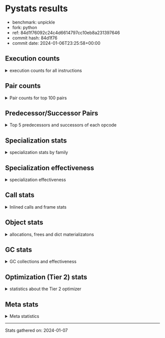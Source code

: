 
# Pystats results

- benchmark: unpickle
- fork: python
- ref: 84d1f76092c24c4d6614797cc10eb8a231397646
- commit hash: 84d1f76
- commit date: 2024-01-06T23:25:58+00:00

## Execution counts

<details>
<summary> execution counts for all instructions </summary>

|Name | Count | Self | Cumulative | Miss ratio | 
|---|---:|---:|---:|---:|
| ENTER_EXECUTOR | 40,540 | 30.4% | 30.4% |  |
| LOAD_FAST | 26,240 | 19.7% | 50.1% |  |
| FOR_ITER_TUPLE | 21,080 | 15.8% | 65.9% |  |
| PUSH_NULL | 13,040 | 9.8% | 75.7% |  |
| POP_TOP | 12,480 | 9.4% | 85.1% |  |
| CALL_BUILTIN_FAST_WITH_KEYWORDS | 12,180 | 9.1% | 94.2% |  |
| STORE_FAST | 1,580 | 1.2% | 95.4% |  |
| CALL | 1,260 | 0.9% | 96.4% |  |
| JUMP_BACKWARD | 680 | 0.5% | 96.9% |  |
| GET_ITER | 480 | 0.4% | 97.2% |  |
| FOR_ITER_RANGE | 460 | 0.3% | 97.6% |  |
| LOAD_ATTR_MODULE | 420 | 0.3% | 97.9% |  |
| LOAD_ATTR | 400 | 0.3% | 98.2% |  |
| LOAD_GLOBAL_MODULE | 360 | 0.3% | 98.5% |  |
| LOAD_GLOBAL | 280 | 0.2% | 98.7% |  |
| LOAD_DEREF | 240 | 0.2% | 98.9% |  |
| LOAD_ATTR_WITH_HINT | 180 | 0.1% | 99.0% |  |
| RETURN_VALUE | 160 | 0.1% | 99.1% |  |
| CALL_FUNCTION_EX | 160 | 0.1% | 99.2% |  |
| RESUME_CHECK | 120 | 0.1% | 99.3% |  |
| NOP | 80 | 0.1% | 99.4% |  |
| BUILD_LIST | 80 | 0.1% | 99.4% |  |
| BUILD_TUPLE | 80 | 0.1% | 99.5% |  |
| CALL_INTRINSIC_1 | 80 | 0.1% | 99.6% |  |
| COPY_FREE_VARS | 80 | 0.1% | 99.6% |  |
| FOR_ITER | 80 | 0.1% | 99.7% |  |
| LIST_EXTEND | 80 | 0.1% | 99.7% |  |
| LOAD_FAST_LOAD_FAST | 80 | 0.1% | 99.8% |  |
| BINARY_OP_SUBTRACT_FLOAT | 60 | 0.0% | 99.8% |  |
| CALL_BUILTIN_CLASS | 60 | 0.0% | 99.9% |  |
| LOAD_GLOBAL_BUILTIN | 60 | 0.0% | 99.9% |  |
| BINARY_OP | 40 | 0.0% | 100.0% |  |
| RESUME | 40 | 0.0% | 100.0% |  |


</details>

## Pair counts

<details>
<summary> Pair counts for top 100 pairs </summary>

|Pair | Count | Self | Cumulative | 
|---|---:|---:|---:|
| ENTER_EXECUTOR FOR_ITER_TUPLE | 20,380 | 15.3% | 15.3% |
| FOR_ITER_TUPLE ENTER_EXECUTOR | 20,140 | 15.1% | 30.4% |
| ENTER_EXECUTOR ENTER_EXECUTOR | 20,080 | 15.1% | 45.5% |
| PUSH_NULL LOAD_FAST | 12,560 | 9.4% | 54.9% |
| LOAD_FAST PUSH_NULL | 12,400 | 9.3% | 64.2% |
| CALL_BUILTIN_FAST_WITH_KEYWORDS POP_TOP | 12,000 | 9.0% | 73.2% |
| POP_TOP LOAD_FAST | 11,780 | 8.8% | 82.1% |
| LOAD_FAST CALL_BUILTIN_FAST_WITH_KEYWORDS | 11,600 | 8.7% | 90.8% |
| STORE_FAST LOAD_FAST | 1,340 | 1.0% | 91.8% |
| LOAD_FAST CALL | 840 | 0.6% | 92.4% |
| FOR_ITER_TUPLE STORE_FAST | 600 | 0.5% | 92.9% |
| CALL POP_TOP | 480 | 0.4% | 93.2% |
| LOAD_FAST GET_ITER | 480 | 0.4% | 93.6% |
| CALL CALL_BUILTIN_FAST_WITH_KEYWORDS | 460 | 0.3% | 93.9% |
| GET_ITER FOR_ITER_TUPLE | 380 | 0.3% | 94.2% |
| FOR_ITER_RANGE STORE_FAST | 380 | 0.3% | 94.5% |
| LOAD_ATTR_MODULE PUSH_NULL | 360 | 0.3% | 94.8% |
| POP_TOP JUMP_BACKWARD | 340 | 0.3% | 95.0% |
| FOR_ITER_TUPLE JUMP_BACKWARD | 340 | 0.3% | 95.3% |
| JUMP_BACKWARD FOR_ITER_RANGE | 300 | 0.2% | 95.5% |
| JUMP_BACKWARD FOR_ITER_TUPLE | 300 | 0.2% | 95.7% |
| POP_TOP ENTER_EXECUTOR | 280 | 0.2% | 95.9% |
| LOAD_FAST LOAD_ATTR | 280 | 0.2% | 96.1% |
| PUSH_NULL CALL | 240 | 0.2% | 96.3% |
| CALL_BUILTIN_FAST_WITH_KEYWORDS STORE_FAST | 180 | 0.1% | 96.5% |
| LOAD_GLOBAL_MODULE LOAD_FAST | 180 | 0.1% | 96.6% |
| CALL STORE_FAST | 160 | 0.1% | 96.7% |
| LOAD_DEREF PUSH_NULL | 160 | 0.1% | 96.8% |
| LOAD_FAST LOAD_ATTR_MODULE | 160 | 0.1% | 97.0% |
| LOAD_ATTR LOAD_ATTR_MODULE | 140 | 0.1% | 97.1% |
| PUSH_NULL LOAD_GLOBAL | 120 | 0.1% | 97.1% |
| PUSH_NULL LOAD_GLOBAL_MODULE | 120 | 0.1% | 97.2% |
| LOAD_ATTR PUSH_NULL | 120 | 0.1% | 97.3% |
| LOAD_FAST LOAD_ATTR_WITH_HINT | 120 | 0.1% | 97.4% |
| LOAD_GLOBAL LOAD_GLOBAL_MODULE | 120 | 0.1% | 97.5% |
| LOAD_ATTR_WITH_HINT CALL_BUILTIN_FAST_WITH_KEYWORDS | 120 | 0.1% | 97.6% |
| LOAD_GLOBAL_MODULE LOAD_ATTR_MODULE | 120 | 0.1% | 97.7% |
| NOP LOAD_DEREF | 80 | 0.1% | 97.7% |
| POP_TOP NOP | 80 | 0.1% | 97.8% |
| RETURN_VALUE RETURN_VALUE | 80 | 0.1% | 97.9% |
| BUILD_LIST LOAD_DEREF | 80 | 0.1% | 97.9% |
| BUILD_TUPLE STORE_FAST | 80 | 0.1% | 98.0% |
| CALL LOAD_FAST | 80 | 0.1% | 98.0% |
| CALL_FUNCTION_EX COPY_FREE_VARS | 80 | 0.1% | 98.1% |
| CALL_INTRINSIC_1 CALL_FUNCTION_EX | 80 | 0.1% | 98.2% |
| ENTER_EXECUTOR FOR_ITER_RANGE | 80 | 0.1% | 98.2% |
| LIST_EXTEND CALL_INTRINSIC_1 | 80 | 0.1% | 98.3% |
| LOAD_DEREF LIST_EXTEND | 80 | 0.1% | 98.3% |
| LOAD_FAST BUILD_LIST | 80 | 0.1% | 98.4% |
| LOAD_FAST BUILD_TUPLE | 80 | 0.1% | 98.5% |
| LOAD_FAST CALL_FUNCTION_EX | 80 | 0.1% | 98.5% |
| LOAD_FAST_LOAD_FAST LOAD_FAST | 80 | 0.1% | 98.6% |
| LOAD_GLOBAL LOAD_FAST | 80 | 0.1% | 98.6% |
| STORE_FAST LOAD_FAST_LOAD_FAST | 80 | 0.1% | 98.7% |
| STORE_FAST LOAD_GLOBAL | 80 | 0.1% | 98.8% |
| GET_ITER FOR_ITER_RANGE | 60 | 0.0% | 98.8% |
| CALL CALL | 60 | 0.0% | 98.9% |
| CALL_FUNCTION_EX RESUME_CHECK | 60 | 0.0% | 98.9% |
| COPY_FREE_VARS RESUME_CHECK | 60 | 0.0% | 98.9% |
| LOAD_ATTR CALL | 60 | 0.0% | 99.0% |
| LOAD_ATTR LOAD_ATTR_WITH_HINT | 60 | 0.0% | 99.0% |
| LOAD_GLOBAL LOAD_ATTR | 60 | 0.0% | 99.1% |
| BINARY_OP_SUBTRACT_FLOAT RETURN_VALUE | 60 | 0.0% | 99.1% |
| CALL_BUILTIN_CLASS STORE_FAST | 60 | 0.0% | 99.2% |
| LOAD_ATTR_MODULE STORE_FAST | 60 | 0.0% | 99.2% |
| LOAD_ATTR_WITH_HINT CALL | 60 | 0.0% | 99.3% |
| LOAD_GLOBAL_BUILTIN LOAD_FAST | 60 | 0.0% | 99.3% |
| LOAD_GLOBAL_MODULE LOAD_ATTR | 60 | 0.0% | 99.4% |
| RESUME_CHECK LOAD_DEREF | 60 | 0.0% | 99.4% |
| RESUME_CHECK LOAD_FAST | 60 | 0.0% | 99.4% |
| GET_ITER FOR_ITER | 40 | 0.0% | 99.5% |
| RETURN_VALUE LOAD_GLOBAL | 40 | 0.0% | 99.5% |
| RETURN_VALUE LOAD_GLOBAL_MODULE | 40 | 0.0% | 99.5% |
| FOR_ITER STORE_FAST | 40 | 0.0% | 99.6% |
| JUMP_BACKWARD ENTER_EXECUTOR | 40 | 0.0% | 99.6% |
| JUMP_BACKWARD FOR_ITER | 40 | 0.0% | 99.6% |
| LOAD_FAST BINARY_OP | 40 | 0.0% | 99.7% |
| LOAD_FAST BINARY_OP_SUBTRACT_FLOAT | 40 | 0.0% | 99.7% |
| LOAD_FAST CALL_BUILTIN_CLASS | 40 | 0.0% | 99.7% |
| STORE_FAST LOAD_GLOBAL_BUILTIN | 40 | 0.0% | 99.7% |
| STORE_FAST LOAD_GLOBAL_MODULE | 40 | 0.0% | 99.8% |
| FOR_ITER_RANGE LOAD_GLOBAL | 40 | 0.0% | 99.8% |
| FOR_ITER_RANGE LOAD_GLOBAL_MODULE | 40 | 0.0% | 99.8% |
| BINARY_OP RETURN_VALUE | 20 | 0.0% | 99.8% |
| BINARY_OP BINARY_OP_SUBTRACT_FLOAT | 20 | 0.0% | 99.9% |
| CALL CALL_BUILTIN_CLASS | 20 | 0.0% | 99.9% |
| CALL_FUNCTION_EX RESUME | 20 | 0.0% | 99.9% |
| COPY_FREE_VARS RESUME | 20 | 0.0% | 99.9% |
| FOR_ITER FOR_ITER_RANGE | 20 | 0.0% | 99.9% |
| FOR_ITER FOR_ITER_TUPLE | 20 | 0.0% | 99.9% |
| LOAD_ATTR STORE_FAST | 20 | 0.0% | 100.0% |
| LOAD_GLOBAL LOAD_GLOBAL_BUILTIN | 20 | 0.0% | 100.0% |
| RESUME LOAD_DEREF | 20 | 0.0% | 100.0% |
| RESUME LOAD_FAST | 20 | 0.0% | 100.0% |


</details>

## Predecessor/Successor Pairs

<details>
<summary> Top 5 predecessors and successors of each opcode </summary>

### GET_ITER

<details>
<summary> Successors and predecessors for GET_ITER </summary>

|Predecessors | Count | Percentage | 
|---|---:|---:|
| LOAD_FAST | 480 | 100.0% |

|Successors | Count | Percentage | 
|---|---:|---:|
| FOR_ITER_TUPLE | 380 | 79.2% |
| FOR_ITER_RANGE | 60 | 12.5% |
| FOR_ITER | 40 | 8.3% |


</details>

### NOP

<details>
<summary> Successors and predecessors for NOP </summary>

|Predecessors | Count | Percentage | 
|---|---:|---:|
| POP_TOP | 80 | 100.0% |

|Successors | Count | Percentage | 
|---|---:|---:|
| LOAD_DEREF | 80 | 100.0% |


</details>

### POP_TOP

<details>
<summary> Successors and predecessors for POP_TOP </summary>

|Predecessors | Count | Percentage | 
|---|---:|---:|
| CALL_BUILTIN_FAST_WITH_KEYWORDS | 12,000 | 96.2% |
| CALL | 480 | 3.8% |

|Successors | Count | Percentage | 
|---|---:|---:|
| LOAD_FAST | 11,780 | 94.4% |
| JUMP_BACKWARD | 340 | 2.7% |
| ENTER_EXECUTOR | 280 | 2.2% |
| NOP | 80 | 0.6% |


</details>

### PUSH_NULL

<details>
<summary> Successors and predecessors for PUSH_NULL </summary>

|Predecessors | Count | Percentage | 
|---|---:|---:|
| LOAD_FAST | 12,400 | 95.1% |
| LOAD_ATTR_MODULE | 360 | 2.8% |
| LOAD_DEREF | 160 | 1.2% |
| LOAD_ATTR | 120 | 0.9% |

|Successors | Count | Percentage | 
|---|---:|---:|
| LOAD_FAST | 12,560 | 96.3% |
| CALL | 240 | 1.8% |
| LOAD_GLOBAL | 120 | 0.9% |
| LOAD_GLOBAL_MODULE | 120 | 0.9% |


</details>

### RETURN_VALUE

<details>
<summary> Successors and predecessors for RETURN_VALUE </summary>

|Predecessors | Count | Percentage | 
|---|---:|---:|
| RETURN_VALUE | 80 | 50.0% |
| BINARY_OP_SUBTRACT_FLOAT | 60 | 37.5% |
| BINARY_OP | 20 | 12.5% |

|Successors | Count | Percentage | 
|---|---:|---:|
| RETURN_VALUE | 80 | 50.0% |
| LOAD_GLOBAL | 40 | 25.0% |
| LOAD_GLOBAL_MODULE | 40 | 25.0% |


</details>

### BINARY_OP

<details>
<summary> Successors and predecessors for BINARY_OP </summary>

|Predecessors | Count | Percentage | 
|---|---:|---:|
| LOAD_FAST | 40 | 100.0% |

|Successors | Count | Percentage | 
|---|---:|---:|
| RETURN_VALUE | 20 | 50.0% |
| BINARY_OP_SUBTRACT_FLOAT | 20 | 50.0% |


</details>

### BUILD_LIST

<details>
<summary> Successors and predecessors for BUILD_LIST </summary>

|Predecessors | Count | Percentage | 
|---|---:|---:|
| LOAD_FAST | 80 | 100.0% |

|Successors | Count | Percentage | 
|---|---:|---:|
| LOAD_DEREF | 80 | 100.0% |


</details>

### BUILD_TUPLE

<details>
<summary> Successors and predecessors for BUILD_TUPLE </summary>

|Predecessors | Count | Percentage | 
|---|---:|---:|
| LOAD_FAST | 80 | 100.0% |

|Successors | Count | Percentage | 
|---|---:|---:|
| STORE_FAST | 80 | 100.0% |


</details>

### CALL

<details>
<summary> Successors and predecessors for CALL </summary>

|Predecessors | Count | Percentage | 
|---|---:|---:|
| LOAD_FAST | 840 | 66.7% |
| PUSH_NULL | 240 | 19.0% |
| CALL | 60 | 4.8% |
| LOAD_ATTR | 60 | 4.8% |
| LOAD_ATTR_WITH_HINT | 60 | 4.8% |

|Successors | Count | Percentage | 
|---|---:|---:|
| POP_TOP | 480 | 38.1% |
| CALL_BUILTIN_FAST_WITH_KEYWORDS | 460 | 36.5% |
| STORE_FAST | 160 | 12.7% |
| LOAD_FAST | 80 | 6.3% |
| CALL | 60 | 4.8% |


</details>

### CALL_FUNCTION_EX

<details>
<summary> Successors and predecessors for CALL_FUNCTION_EX </summary>

|Predecessors | Count | Percentage | 
|---|---:|---:|
| CALL_INTRINSIC_1 | 80 | 50.0% |
| LOAD_FAST | 80 | 50.0% |

|Successors | Count | Percentage | 
|---|---:|---:|
| COPY_FREE_VARS | 80 | 50.0% |
| RESUME_CHECK | 60 | 37.5% |
| RESUME | 20 | 12.5% |


</details>

### CALL_INTRINSIC_1

<details>
<summary> Successors and predecessors for CALL_INTRINSIC_1 </summary>

|Predecessors | Count | Percentage | 
|---|---:|---:|
| LIST_EXTEND | 80 | 100.0% |

|Successors | Count | Percentage | 
|---|---:|---:|
| CALL_FUNCTION_EX | 80 | 100.0% |


</details>

### COPY_FREE_VARS

<details>
<summary> Successors and predecessors for COPY_FREE_VARS </summary>

|Predecessors | Count | Percentage | 
|---|---:|---:|
| CALL_FUNCTION_EX | 80 | 100.0% |

|Successors | Count | Percentage | 
|---|---:|---:|
| RESUME_CHECK | 60 | 75.0% |
| RESUME | 20 | 25.0% |


</details>

### ENTER_EXECUTOR

<details>
<summary> Successors and predecessors for ENTER_EXECUTOR </summary>

|Predecessors | Count | Percentage | 
|---|---:|---:|
| FOR_ITER_TUPLE | 20,140 | 49.7% |
| ENTER_EXECUTOR | 20,080 | 49.5% |
| POP_TOP | 280 | 0.7% |
| JUMP_BACKWARD | 40 | 0.1% |

|Successors | Count | Percentage | 
|---|---:|---:|
| FOR_ITER_TUPLE | 20,380 | 50.3% |
| ENTER_EXECUTOR | 20,080 | 49.5% |
| FOR_ITER_RANGE | 80 | 0.2% |


</details>

### FOR_ITER

<details>
<summary> Successors and predecessors for FOR_ITER </summary>

|Predecessors | Count | Percentage | 
|---|---:|---:|
| GET_ITER | 40 | 50.0% |
| JUMP_BACKWARD | 40 | 50.0% |

|Successors | Count | Percentage | 
|---|---:|---:|
| STORE_FAST | 40 | 50.0% |
| FOR_ITER_RANGE | 20 | 25.0% |
| FOR_ITER_TUPLE | 20 | 25.0% |


</details>

### JUMP_BACKWARD

<details>
<summary> Successors and predecessors for JUMP_BACKWARD </summary>

|Predecessors | Count | Percentage | 
|---|---:|---:|
| POP_TOP | 340 | 50.0% |
| FOR_ITER_TUPLE | 340 | 50.0% |

|Successors | Count | Percentage | 
|---|---:|---:|
| FOR_ITER_RANGE | 300 | 44.1% |
| FOR_ITER_TUPLE | 300 | 44.1% |
| ENTER_EXECUTOR | 40 | 5.9% |
| FOR_ITER | 40 | 5.9% |


</details>

### LIST_EXTEND

<details>
<summary> Successors and predecessors for LIST_EXTEND </summary>

|Predecessors | Count | Percentage | 
|---|---:|---:|
| LOAD_DEREF | 80 | 100.0% |

|Successors | Count | Percentage | 
|---|---:|---:|
| CALL_INTRINSIC_1 | 80 | 100.0% |


</details>

### LOAD_ATTR

<details>
<summary> Successors and predecessors for LOAD_ATTR </summary>

|Predecessors | Count | Percentage | 
|---|---:|---:|
| LOAD_FAST | 280 | 70.0% |
| LOAD_GLOBAL | 60 | 15.0% |
| LOAD_GLOBAL_MODULE | 60 | 15.0% |

|Successors | Count | Percentage | 
|---|---:|---:|
| LOAD_ATTR_MODULE | 140 | 35.0% |
| PUSH_NULL | 120 | 30.0% |
| CALL | 60 | 15.0% |
| LOAD_ATTR_WITH_HINT | 60 | 15.0% |
| STORE_FAST | 20 | 5.0% |


</details>

### LOAD_DEREF

<details>
<summary> Successors and predecessors for LOAD_DEREF </summary>

|Predecessors | Count | Percentage | 
|---|---:|---:|
| NOP | 80 | 33.3% |
| BUILD_LIST | 80 | 33.3% |
| RESUME_CHECK | 60 | 25.0% |
| RESUME | 20 | 8.3% |

|Successors | Count | Percentage | 
|---|---:|---:|
| PUSH_NULL | 160 | 66.7% |
| LIST_EXTEND | 80 | 33.3% |


</details>

### LOAD_FAST

<details>
<summary> Successors and predecessors for LOAD_FAST </summary>

|Predecessors | Count | Percentage | 
|---|---:|---:|
| PUSH_NULL | 12,560 | 47.9% |
| POP_TOP | 11,780 | 44.9% |
| STORE_FAST | 1,340 | 5.1% |
| LOAD_GLOBAL_MODULE | 180 | 0.7% |
| CALL | 80 | 0.3% |

|Successors | Count | Percentage | 
|---|---:|---:|
| PUSH_NULL | 12,400 | 47.3% |
| CALL_BUILTIN_FAST_WITH_KEYWORDS | 11,600 | 44.2% |
| CALL | 840 | 3.2% |
| GET_ITER | 480 | 1.8% |
| LOAD_ATTR | 280 | 1.1% |


</details>

### LOAD_FAST_LOAD_FAST

<details>
<summary> Successors and predecessors for LOAD_FAST_LOAD_FAST </summary>

|Predecessors | Count | Percentage | 
|---|---:|---:|
| STORE_FAST | 80 | 100.0% |

|Successors | Count | Percentage | 
|---|---:|---:|
| LOAD_FAST | 80 | 100.0% |


</details>

### LOAD_GLOBAL

<details>
<summary> Successors and predecessors for LOAD_GLOBAL </summary>

|Predecessors | Count | Percentage | 
|---|---:|---:|
| PUSH_NULL | 120 | 42.9% |
| STORE_FAST | 80 | 28.6% |
| RETURN_VALUE | 40 | 14.3% |
| FOR_ITER_RANGE | 40 | 14.3% |

|Successors | Count | Percentage | 
|---|---:|---:|
| LOAD_GLOBAL_MODULE | 120 | 42.9% |
| LOAD_FAST | 80 | 28.6% |
| LOAD_ATTR | 60 | 21.4% |
| LOAD_GLOBAL_BUILTIN | 20 | 7.1% |


</details>

### STORE_FAST

<details>
<summary> Successors and predecessors for STORE_FAST </summary>

|Predecessors | Count | Percentage | 
|---|---:|---:|
| FOR_ITER_TUPLE | 600 | 38.0% |
| FOR_ITER_RANGE | 380 | 24.1% |
| CALL_BUILTIN_FAST_WITH_KEYWORDS | 180 | 11.4% |
| CALL | 160 | 10.1% |
| BUILD_TUPLE | 80 | 5.1% |

|Successors | Count | Percentage | 
|---|---:|---:|
| LOAD_FAST | 1,340 | 84.8% |
| LOAD_FAST_LOAD_FAST | 80 | 5.1% |
| LOAD_GLOBAL | 80 | 5.1% |
| LOAD_GLOBAL_BUILTIN | 40 | 2.5% |
| LOAD_GLOBAL_MODULE | 40 | 2.5% |


</details>

### RESUME

<details>
<summary> Successors and predecessors for RESUME </summary>

|Predecessors | Count | Percentage | 
|---|---:|---:|
| CALL_FUNCTION_EX | 20 | 50.0% |
| COPY_FREE_VARS | 20 | 50.0% |

|Successors | Count | Percentage | 
|---|---:|---:|
| LOAD_DEREF | 20 | 50.0% |
| LOAD_FAST | 20 | 50.0% |


</details>

### BINARY_OP_SUBTRACT_FLOAT

<details>
<summary> Successors and predecessors for BINARY_OP_SUBTRACT_FLOAT </summary>

|Predecessors | Count | Percentage | 
|---|---:|---:|
| LOAD_FAST | 40 | 66.7% |
| BINARY_OP | 20 | 33.3% |

|Successors | Count | Percentage | 
|---|---:|---:|
| RETURN_VALUE | 60 | 100.0% |


</details>

### CALL_BUILTIN_CLASS

<details>
<summary> Successors and predecessors for CALL_BUILTIN_CLASS </summary>

|Predecessors | Count | Percentage | 
|---|---:|---:|
| LOAD_FAST | 40 | 66.7% |
| CALL | 20 | 33.3% |

|Successors | Count | Percentage | 
|---|---:|---:|
| STORE_FAST | 60 | 100.0% |


</details>

### CALL_BUILTIN_FAST_WITH_KEYWORDS

<details>
<summary> Successors and predecessors for CALL_BUILTIN_FAST_WITH_KEYWORDS </summary>

|Predecessors | Count | Percentage | 
|---|---:|---:|
| LOAD_FAST | 11,600 | 95.2% |
| CALL | 460 | 3.8% |
| LOAD_ATTR_WITH_HINT | 120 | 1.0% |

|Successors | Count | Percentage | 
|---|---:|---:|
| POP_TOP | 12,000 | 98.5% |
| STORE_FAST | 180 | 1.5% |


</details>

### FOR_ITER_RANGE

<details>
<summary> Successors and predecessors for FOR_ITER_RANGE </summary>

|Predecessors | Count | Percentage | 
|---|---:|---:|
| JUMP_BACKWARD | 300 | 65.2% |
| ENTER_EXECUTOR | 80 | 17.4% |
| GET_ITER | 60 | 13.0% |
| FOR_ITER | 20 | 4.3% |

|Successors | Count | Percentage | 
|---|---:|---:|
| STORE_FAST | 380 | 82.6% |
| LOAD_GLOBAL | 40 | 8.7% |
| LOAD_GLOBAL_MODULE | 40 | 8.7% |


</details>

### FOR_ITER_TUPLE

<details>
<summary> Successors and predecessors for FOR_ITER_TUPLE </summary>

|Predecessors | Count | Percentage | 
|---|---:|---:|
| ENTER_EXECUTOR | 20,380 | 96.7% |
| GET_ITER | 380 | 1.8% |
| JUMP_BACKWARD | 300 | 1.4% |
| FOR_ITER | 20 | 0.1% |

|Successors | Count | Percentage | 
|---|---:|---:|
| ENTER_EXECUTOR | 20,140 | 95.5% |
| STORE_FAST | 600 | 2.8% |
| JUMP_BACKWARD | 340 | 1.6% |


</details>

### LOAD_ATTR_MODULE

<details>
<summary> Successors and predecessors for LOAD_ATTR_MODULE </summary>

|Predecessors | Count | Percentage | 
|---|---:|---:|
| LOAD_FAST | 160 | 38.1% |
| LOAD_ATTR | 140 | 33.3% |
| LOAD_GLOBAL_MODULE | 120 | 28.6% |

|Successors | Count | Percentage | 
|---|---:|---:|
| PUSH_NULL | 360 | 85.7% |
| STORE_FAST | 60 | 14.3% |


</details>

### LOAD_ATTR_WITH_HINT

<details>
<summary> Successors and predecessors for LOAD_ATTR_WITH_HINT </summary>

|Predecessors | Count | Percentage | 
|---|---:|---:|
| LOAD_FAST | 120 | 66.7% |
| LOAD_ATTR | 60 | 33.3% |

|Successors | Count | Percentage | 
|---|---:|---:|
| CALL_BUILTIN_FAST_WITH_KEYWORDS | 120 | 66.7% |
| CALL | 60 | 33.3% |


</details>

### LOAD_GLOBAL_BUILTIN

<details>
<summary> Successors and predecessors for LOAD_GLOBAL_BUILTIN </summary>

|Predecessors | Count | Percentage | 
|---|---:|---:|
| STORE_FAST | 40 | 66.7% |
| LOAD_GLOBAL | 20 | 33.3% |

|Successors | Count | Percentage | 
|---|---:|---:|
| LOAD_FAST | 60 | 100.0% |


</details>

### LOAD_GLOBAL_MODULE

<details>
<summary> Successors and predecessors for LOAD_GLOBAL_MODULE </summary>

|Predecessors | Count | Percentage | 
|---|---:|---:|
| PUSH_NULL | 120 | 33.3% |
| LOAD_GLOBAL | 120 | 33.3% |
| RETURN_VALUE | 40 | 11.1% |
| STORE_FAST | 40 | 11.1% |
| FOR_ITER_RANGE | 40 | 11.1% |

|Successors | Count | Percentage | 
|---|---:|---:|
| LOAD_FAST | 180 | 50.0% |
| LOAD_ATTR_MODULE | 120 | 33.3% |
| LOAD_ATTR | 60 | 16.7% |


</details>

### RESUME_CHECK

<details>
<summary> Successors and predecessors for RESUME_CHECK </summary>

|Predecessors | Count | Percentage | 
|---|---:|---:|
| CALL_FUNCTION_EX | 60 | 50.0% |
| COPY_FREE_VARS | 60 | 50.0% |

|Successors | Count | Percentage | 
|---|---:|---:|
| LOAD_DEREF | 60 | 50.0% |
| LOAD_FAST | 60 | 50.0% |


</details>


</details>

## Specialization stats

<details>
<summary> specialization stats by family </summary>

### BINARY_OP

<details>
<summary> specialization stats for BINARY_OP family </summary>

|Kind | Count | Ratio | 
|---|---:|---:|
|     deferred | 20 | 20.0% |
|          hit | 60 | 60.0% |

| | Count | Ratio | 
|---|---:|---:|
| Success | 20 | 100.0% |
| Failure | 0 | 0.0% |


</details>

### CALL

<details>
<summary> specialization stats for CALL family </summary>

|Kind | Count | Ratio | 
|---|---:|---:|
|     deferred | 720 | 5.3% |
|          hit | 12,240 | 90.7% |

| | Count | Ratio | 
|---|---:|---:|
| Success | 480 | 88.9% |
| Failure | 60 | 11.1% |

|Failure kind | Count | Ratio | 
|---|---:|---:|
| cfunc noargs | 60 | 100.0% |


</details>

### FOR_ITER

<details>
<summary> specialization stats for FOR_ITER family </summary>

|Kind | Count | Ratio | 
|---|---:|---:|
|     deferred | 40 | 0.2% |
|          hit | 21,540 | 99.6% |

| | Count | Ratio | 
|---|---:|---:|
| Success | 40 | 100.0% |
| Failure | 0 | 0.0% |


</details>

### LOAD_ATTR

<details>
<summary> specialization stats for LOAD_ATTR family </summary>

|Kind | Count | Ratio | 
|---|---:|---:|
|     deferred | 200 | 20.0% |
|          hit | 600 | 60.0% |

| | Count | Ratio | 
|---|---:|---:|
| Success | 200 | 100.0% |
| Failure | 0 | 0.0% |


</details>

### LOAD_GLOBAL

<details>
<summary> specialization stats for LOAD_GLOBAL family </summary>

|Kind | Count | Ratio | 
|---|---:|---:|
|     deferred | 140 | 20.0% |
|          hit | 420 | 60.0% |

| | Count | Ratio | 
|---|---:|---:|
| Success | 140 | 100.0% |
| Failure | 0 | 0.0% |


</details>


</details>

## Specialization effectiveness

<details>
<summary> specialization effectiveness </summary>

|Instructions | Count | Ratio | 
|---|---:|---:|
| Basic | 96,200 | 72.2% |
| Not specialized | 2,060 | 1.5% |
| Specialized hits | 34,980 | 26.3% |
| Specialized misses | 0 | 0.0% |

### Deferred by instruction

<details>
<summary> deferred by instruction </summary>

|Name | Count | Ratio | 
|---|---:|---:|
| CALL | 720 | 64.3% |
| LOAD_ATTR | 200 | 17.9% |
| LOAD_GLOBAL | 140 | 12.5% |
| FOR_ITER | 40 | 3.6% |
| BINARY_OP | 20 | 1.8% |
| BINARY_SLICE | 0 | 0.0% |
| STORE_SLICE | 0 | 0.0% |
| BINARY_SUBSCR | 0 | 0.0% |
| GET_ITER | 0 | 0.0% |
| NOP | 0 | 0.0% |


</details>

### Misses by instruction

<details>
<summary> misses by instruction </summary>


</details>


</details>

## Call stats

<details>
<summary> Inlined calls and frame stats </summary>

| | Count | Ratio | 
|---|---:|---:|
| Calls to PyEval_EvalDefault | 0 | 0.0% |
| Calls to Python functions inlined | 160 | 100.0% |
| Calls via PyEval_EvalFrame (total) | 0 | 0.0% |
| Calls via PyEval_EvalFrame (vector) | 0 | 0.0% |
| Calls via PyEval_EvalFrame (generator) | 0 | 0.0% |
| Calls via PyEval_EvalFrame (legacy) | 0 | 0.0% |
| Calls via PyEval_EvalFrame (function vectorcall) | 0 | 0.0% |
| Calls via PyEval_EvalFrame (build class) | 0 | 0.0% |
| Calls via PyEval_EvalFrame (slot) | 0 | 0.0% |
| Calls via PyEval_EvalFrame (function ex) | 160 | 100.0% |
| Calls via PyEval_EvalFrame (api) | 0 | 0.0% |
| Calls via PyEval_EvalFrame (method) | 0 | 0.0% |
| Frame objects created | 0 | 0.0% |
| Frames pushed | 0 | 0.0% |


</details>

## Object stats

<details>
<summary> allocations, frees and dict materializatons </summary>

| | Count | Ratio | 
|---|---:|---:|
| Allocations from freelist | 7,373,600 | 7.1% |
| Frees to freelist | 7,373,540 |  |
| Allocations | 96,278,780 | 92.9% |
| Allocations to 512 bytes | 94,639,700 | 91.3% |
| Allocations to 4 kbytes | 1,638,760 | 1.6% |
| Allocations over 4 kbytes | 320 | 0.0% |
| Frees | 99,960,092 |  |
| New values | 0 |  |
| Interpreter increfs | 2,582,780 | 1.1% |
| Interpreter decrefs | 3,853,200 | 1.2% |
| Increfs | 226,552,324 | 98.9% |
| Decrefs | 315,820,979 | 98.8% |
| Materialize dict (on request) | 0 |  |
| Materialize dict (new key) | 0 |  |
| Materialize dict (too big) | 0 |  |
| Materialize dict (str subclass) | 0 |  |
| Dematerialize dict | 0 |  |
| Method cache hits | 819,712 |  |
| Method cache misses | 409,748 |  |
| Method cache collisions | 409,445 |  |
| Method cache dunder hits | 819,810 |  |
| Method cache dunder misses | 110 |  |


</details>

## GC stats

<details>
<summary> GC collections and effectiveness </summary>

|Generation | Collections | Objects collected | Object visits | 
|---:|---:|---:|---:|
| 0 | 0 | 0 | 0 |
| 1 | 0 | 0 | 0 |
| 2 | 0 | 0 | 0 |


</details>

## Optimization (Tier 2) stats

<details>
<summary> statistics about the Tier 2 optimizer </summary>

| | Count | Ratio | 
|---|---:|---:|
| Optimization attempts | 40 |  |
| Traces created | 40 | 100.0% |
| Trace stack overflow | 0 | 0.0% |
| Trace stack underflow | 0 | 0.0% |
| Trace too long | 0 | 0.0% |
| Trace too short | 0 | 0.0% |
| Inner loop found | 20 | 50.0% |
| Recursive call | 0 | 0.0% |
| Low confidence | 0 | 0.0% |
| Traces executed | 40,540 |  |
| Uops executed | 9,060,700 | 223.50 |

### Trace length histogram

<details>
<summary> trace length histogram </summary>

|Range | Count | Ratio | 
|---|---:|---:|
| <= 1 | 0 | 0.0% |
| <= 2 | 0 | 0.0% |
| <= 4 | 0 | 0.0% |
| <= 8 | 0 | 0.0% |
| <= 16 | 0 | 0.0% |
| <= 32 | 0 | 0.0% |
| <= 64 | 0 | 0.0% |
| <= 128 | 0 | 0.0% |
| <= 256 | 0 | 0.0% |
| <= 512 | 40 | 100.0% |


</details>

### Optimized trace length histogram

<details>
<summary> optimized trace length histogram </summary>

|Range | Count | Ratio | 
|---|---:|---:|
| <= 1 | 0 | 0.0% |
| <= 2 | 0 | 0.0% |
| <= 4 | 0 | 0.0% |
| <= 8 | 0 | 0.0% |
| <= 16 | 0 | 0.0% |
| <= 32 | 0 | 0.0% |
| <= 64 | 0 | 0.0% |
| <= 128 | 0 | 0.0% |
| <= 256 | 40 | 100.0% |


</details>

### Trace run length histogram

<details>
<summary> trace run length histogram </summary>

|Range | Count | Ratio | 
|---|---:|---:|
| <= 1 | 0 | 0.0% |
| <= 2 | 0 | 0.0% |
| <= 4 | 80 | 0.2% |
| <= 8 | 0 | 0.0% |
| <= 16 | 0 | 0.0% |
| <= 32 | 0 | 0.0% |
| <= 64 | 0 | 0.0% |
| <= 128 | 0 | 0.0% |
| <= 256 | 20,100 | 49.6% |
| <= 512 | 20,360 | 50.2% |


</details>

### Uop execution stats

<details>
<summary> uop execution stats </summary>

|Name | Count | Self | Cumulative | Miss ratio | 
|---|---:|---:|---:|---:|
| LOAD_FAST | 2,452,880 | 27.1% | 27.1% |  |
| _SET_IP | 1,256,640 | 13.9% | 40.9% |  |
| _CHECK_VALIDITY | 1,256,560 | 13.9% | 54.8% |  |
| POP_TOP | 1,216,400 | 13.4% | 68.2% |  |
| PUSH_NULL | 1,216,400 | 13.4% | 81.7% |  |
| CALL_BUILTIN_FAST_WITH_KEYWORDS | 1,216,400 | 13.4% | 95.1% |  |
| _GUARD_NOT_EXHAUSTED_TUPLE | 81,200 | 0.9% | 96.0% | 25.1% |
| _ITER_CHECK_TUPLE | 81,200 | 0.9% | 96.9% |  |
| STORE_FAST | 80,900 | 0.9% | 97.8% |  |
| _ITER_NEXT_TUPLE | 60,820 | 0.7% | 98.4% |  |
| _JUMP_TO_TOP | 40,740 | 0.4% | 98.9% |  |
| _GUARD_NOT_EXHAUSTED_RANGE | 20,160 | 0.2% | 99.1% | 0.4% |
| _ITER_CHECK_RANGE | 20,160 | 0.2% | 99.3% |  |
| _EXIT_TRACE | 20,080 | 0.2% | 99.6% | 100.0% |
| GET_ITER | 20,080 | 0.2% | 99.8% |  |
| _ITER_NEXT_RANGE | 20,080 | 0.2% | 100.0% |  |


</details>

### Unsupported opcodes

<details>
<summary> unsupported opcodes </summary>


</details>


</details>

## Meta stats

<details>
<summary> Meta statistics </summary>

| | Count | 
|---|---:|
| Number of data files | 20 |


</details>

---
Stats gathered on: 2024-01-07
